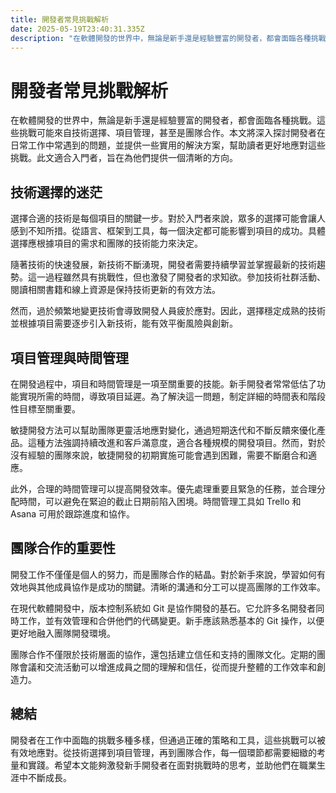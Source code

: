 ```yaml
---
title: 開發者常見挑戰解析
date: 2025-05-19T23:40:31.335Z
description: "在軟體開發的世界中，無論是新手還是經驗豐富的開發者，都會面臨各種挑戰。這些挑戰可能來自技術選擇、項目管理，甚至是團隊合作。本文將深入探討開發者在日常工作中常遇到的問題，並提供一些實用的解決方案，幫助讀者更好地應對這些挑戰。此文適合入門者，旨在為他們提供一個清晰的方向。"
---
```


# 開發者常見挑戰解析

在軟體開發的世界中，無論是新手還是經驗豐富的開發者，都會面臨各種挑戰。這些挑戰可能來自技術選擇、項目管理，甚至是團隊合作。本文將深入探討開發者在日常工作中常遇到的問題，並提供一些實用的解決方案，幫助讀者更好地應對這些挑戰。此文適合入門者，旨在為他們提供一個清晰的方向。

## 技術選擇的迷茫

選擇合適的技術是每個項目的關鍵一步。對於入門者來說，眾多的選擇可能會讓人感到不知所措。從語言、框架到工具，每一個決定都可能影響到項目的成功。具體選擇應根據項目的需求和團隊的技術能力來決定。

隨著技術的快速發展，新技術不斷湧現，開發者需要持續學習並掌握最新的技術趨勢。這一過程雖然具有挑戰性，但也激發了開發者的求知欲。參加技術社群活動、閱讀相關書籍和線上資源是保持技術更新的有效方法。

然而，過於頻繁地變更技術會導致開發人員疲於應對。因此，選擇穩定成熟的技術並根據項目需要逐步引入新技術，能有效平衡風險與創新。

## 項目管理與時間管理

在開發過程中，項目和時間管理是一項至關重要的技能。新手開發者常常低估了功能實現所需的時間，導致項目延遲。為了解決這一問題，制定詳細的時間表和階段性目標至關重要。

敏捷開發方法可以幫助團隊更靈活地應對變化，通過短期迭代和不斷反饋來優化產品。這種方法強調持續改進和客戶滿意度，適合各種規模的開發項目。然而，對於沒有經驗的團隊來說，敏捷開發的初期實施可能會遇到困難，需要不斷磨合和適應。

此外，合理的時間管理可以提高開發效率。優先處理重要且緊急的任務，並合理分配時間，可以避免在緊迫的截止日期前陷入困境。時間管理工具如 Trello 和 Asana 可用於跟踪進度和協作。

## 團隊合作的重要性

開發工作不僅僅是個人的努力，而是團隊合作的結晶。對於新手來說，學習如何有效地與其他成員協作是成功的關鍵。清晰的溝通和分工可以提高團隊的工作效率。

在現代軟體開發中，版本控制系統如 Git 是協作開發的基石。它允許多名開發者同時工作，並有效管理和合併他們的代碼變更。新手應該熟悉基本的 Git 操作，以便更好地融入團隊開發環境。

團隊合作不僅限於技術層面的協作，還包括建立信任和支持的團隊文化。定期的團隊會議和交流活動可以增進成員之間的理解和信任，從而提升整體的工作效率和創造力。

## 總結

開發者在工作中面臨的挑戰多種多樣，但通過正確的策略和工具，這些挑戰可以被有效地應對。從技術選擇到項目管理，再到團隊合作，每一個環節都需要細緻的考量和實踐。希望本文能夠激發新手開發者在面對挑戰時的思考，並助他們在職業生涯中不斷成長。